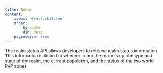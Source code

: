 ```yaml
---
title: Realm
content:
    items: '@self.children'
    order:
        by: date
        dir: desc
    pagination: true
---
```


The realm status API allows developers to retrieve realm status information. This information is limited to whether or not the realm is up, the type and state of the realm, the current population, and the status of the two world PvP zones.